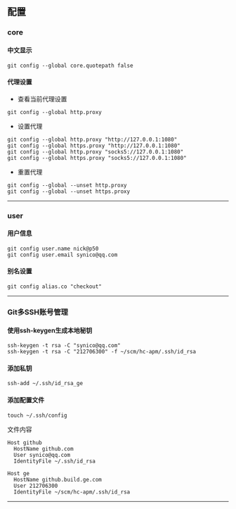 ## 配置

### core
#### 中文显示
```
git config --global core.quotepath false
```
#### 代理设置
* 查看当前代理设置
```
git config --global http.proxy
```
* 设置代理
```
git config --global http.proxy "http://127.0.0.1:1080"
git config --global https.proxy "http://127.0.0.1:1080"
git config --global http.proxy "socks5://127.0.0.1:1080"
git config --global https.proxy "socks5://127.0.0.1:1080"
```
* 重置代理
```
git config --global --unset http.proxy
git config --global --unset https.proxy
```
***

### user
#### 用户信息
```
git config user.name nick@p50
git config user.email synico@qq.com
```
#### 别名设置
```
git config alias.co "checkout"
```
***

### Git多SSH账号管理
#### 使用ssh-keygen生成本地秘钥
```
ssh-keygen -t rsa -C "synico@qq.com"
ssh-keygen -t rsa -C "212706300" -f ~/scm/hc-apm/.ssh/id_rsa
```
#### 添加私钥
```
ssh-add ~/.ssh/id_rsa_ge
```
#### 添加配置文件
```
touch ~/.ssh/config
```
文件内容
```
Host github
  HostName github.com
  User synico@qq.com
  IdentityFile ~/.ssh/id_rsa

Host ge
  HostName github.build.ge.com
  User 212706300
  IdentityFile ~/scm/hc-apm/.ssh/id_rsa
```
***
